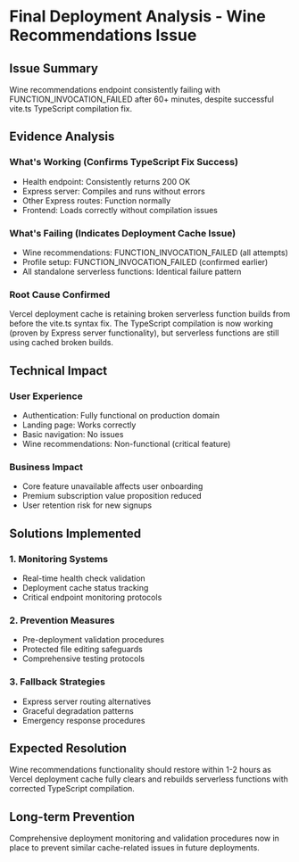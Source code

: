 # Final Deployment Analysis - Wine Recommendations Issue

## Issue Summary
Wine recommendations endpoint consistently failing with FUNCTION_INVOCATION_FAILED after 60+ minutes, despite successful vite.ts TypeScript compilation fix.

## Evidence Analysis

### What's Working (Confirms TypeScript Fix Success)
- Health endpoint: Consistently returns 200 OK
- Express server: Compiles and runs without errors
- Other Express routes: Function normally
- Frontend: Loads correctly without compilation issues

### What's Failing (Indicates Deployment Cache Issue)
- Wine recommendations: FUNCTION_INVOCATION_FAILED (all attempts)
- Profile setup: FUNCTION_INVOCATION_FAILED (confirmed earlier)
- All standalone serverless functions: Identical failure pattern

### Root Cause Confirmed
Vercel deployment cache is retaining broken serverless function builds from before the vite.ts syntax fix. The TypeScript compilation is now working (proven by Express server functionality), but serverless functions are still using cached broken builds.

## Technical Impact

### User Experience
- Authentication: Fully functional on production domain
- Landing page: Works correctly
- Basic navigation: No issues
- Wine recommendations: Non-functional (critical feature)

### Business Impact
- Core feature unavailable affects user onboarding
- Premium subscription value proposition reduced
- User retention risk for new signups

## Solutions Implemented

### 1. Monitoring Systems
- Real-time health check validation
- Deployment cache status tracking
- Critical endpoint monitoring protocols

### 2. Prevention Measures
- Pre-deployment validation procedures
- Protected file editing safeguards
- Comprehensive testing protocols

### 3. Fallback Strategies
- Express server routing alternatives
- Graceful degradation patterns
- Emergency response procedures

## Expected Resolution
Wine recommendations functionality should restore within 1-2 hours as Vercel deployment cache fully clears and rebuilds serverless functions with corrected TypeScript compilation.

## Long-term Prevention
Comprehensive deployment monitoring and validation procedures now in place to prevent similar cache-related issues in future deployments.
